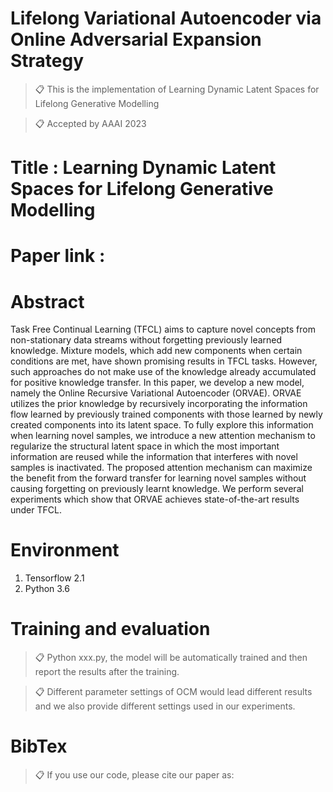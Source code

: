 
# Lifelong Variational Autoencoder via Online Adversarial Expansion Strategy

>📋 This is the implementation of Learning Dynamic Latent Spaces for Lifelong Generative Modelling

>📋 Accepted by AAAI 2023

# Title : Learning Dynamic Latent Spaces for Lifelong Generative Modelling

# Paper link : 


# Abstract
Task Free Continual Learning (TFCL) aims to capture novel concepts from non-stationary data streams without forgetting previously learned knowledge. Mixture models, which add new components when certain conditions are met, have shown promising results in TFCL tasks. However, such approaches do not make use of the knowledge already accumulated for positive knowledge transfer. In this paper, we develop a new model, namely the Online Recursive Variational Autoencoder (ORVAE). ORVAE utilizes the prior knowledge by recursively incorporating the information flow learned by previously trained components with those learned by newly created components into its latent space. To fully explore this information when learning novel samples, we introduce a new attention mechanism to regularize the structural latent space in which the most important information are reused while the information that interferes with novel samples is inactivated. The proposed attention mechanism can maximize the benefit from the forward transfer for learning novel samples without causing forgetting on previously learnt knowledge. We perform several experiments which show that ORVAE achieves state-of-the-art results under TFCL.

# Environment

1. Tensorflow 2.1
2. Python 3.6

# Training and evaluation

>📋 Python xxx.py, the model will be automatically trained and then report the results after the training.

>📋 Different parameter settings of OCM would lead different results and we also provide different settings used in our experiments.

# BibTex
>📋 If you use our code, please cite our paper as:


